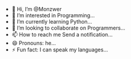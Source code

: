 - 👋 Hi, I’m @Monzwer
- 👀 I’m interested in Programming...
- 🌱 I’m currently learning Python...
- 💞️ I’m looking to collaborate on Programmers...
- 📫 How to reach me Send a notification...
- 😄 Pronouns: he...
- ⚡ Fun fact: I can speak my languages...

<!---
Monzwer/Monzwer is a ✨ special ✨ repository because its `README.md` (this file) appears on your GitHub profile.
You can click the Preview link to take a look at your changes.
--->
